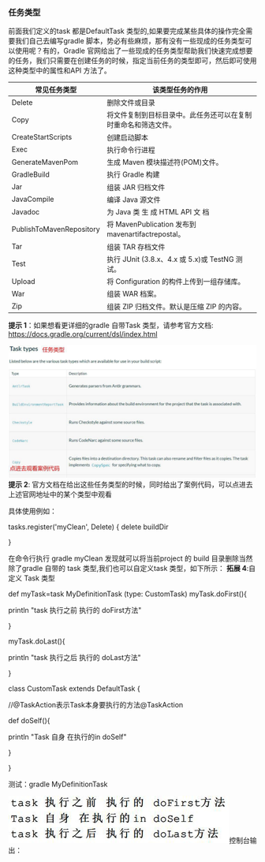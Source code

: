 ### 任务类型

前面我们定义的task 都是DefaultTask 类型的,如果要完成某些具体的操作完全需要我们自己去编写gradle 脚本，势必有些麻烦，那有没有一些现成的任务类型可以使用呢？有的，Gradle 官网给出了一些现成的任务类型帮助我们快速完成想要的任务，我们只需要在创建任务的时候，指定当前任务的类型即可，然后即可使用这种类型中的属性和API 方法了。

| 常见任务类型             | 该类型任务的作用                                             |
| ------------------------ | ------------------------------------------------------------ |
| Delete                   | 删除文件或目录                                               |
| Copy                     | 将文件复制到目标目录中。此任务还可以在复制时重命名和筛选文件。 |
| CreateStartScripts       | 创建启动脚本                                                 |
| Exec                     | 执行命令行进程                                               |
| GenerateMavenPom         | 生成 Maven 模块描述符(POM)文件。                             |
| GradleBuild              | 执行 Gradle 构建                                             |
| Jar                      | 组装 JAR 归档文件                                            |
| JavaCompile              | 编译 Java 源文件                                             |
| Javadoc                  | 为 Java 类 生 成 HTML API 文 档                              |
| PublishToMavenRepository | 将 MavenPublication  发布到 mavenartifactrepostal。          |
| Tar                      | 组装 TAR 存档文件                                            |
| Test                     | 执行 JUnit (3.8.x、4.x 或 5.x)或 TestNG 测试。               |
| Upload                   | 将 Configuration 的构件上传到一组存储库。                    |
| War                      | 组装 WAR 档案。                                              |
| Zip                      | 组装 ZIP 归档文件。默认是压缩 ZIP 的内容。                   |

**提示 1**：如果想看更详细的gradle 自带Task 类型，请参考官方文档: https://docs.gradle.org/current/dsl/index.html

![img](10任务类型.assets/1656577777399-fff5b10f-9c46-47cf-8e40-a59e0e198cd3.jpeg)**提示 2**:  官方文档在给出这些任务类型的时候，同时给出了案例代码，可以点进去上述官网地址中的某个类型中观看

具体使用例如：

tasks.register('myClean', Delete) { delete buildDir

}

在命令行执行 gradle myClean 发现就可以将当前project 的 build 目录删除当然除了gradle 自带的 task 类型,我们也可以自定义task 类型，如下所示： **拓展 4**:自定义 Task 类型

def myTask=task MyDefinitionTask (type: CustomTask) myTask.doFirst(){

println "task 执行之前 执行的 doFirst方法"

}

myTask.doLast(){

println "task 执行之后 执行的 doLast方法"

}

class CustomTask extends DefaultTask {

//@TaskAction表示Task本身要执行的方法@TaskAction

def doSelf(){

println "Task 自身 在执行的in doSelf"

}

}

测试：gradle MyDefinitionTask

![img](10任务类型.assets/1656577777853-a20d0575-e34f-4ffa-bbf0-b497fc8b1326.jpeg)控制台输出：